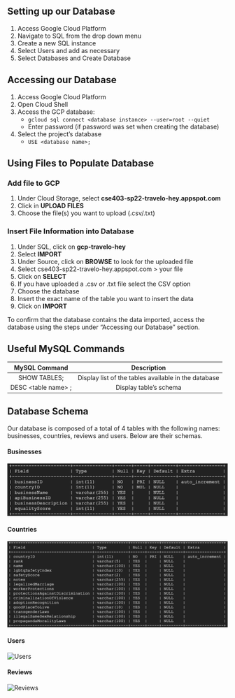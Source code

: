 ## Setting up our Database
1. Access Google Cloud Platform
2. Navigate to SQL from the drop down menu
3. Create a new SQL instance
4. Select Users and add as necessary
5. Select Databases and Create Database

## Accessing our Database
1. Access Google Cloud Platform
2. Open Cloud Shell
3. Access the GCP database:
    - `gcloud sql connect <database instance> --user=root --quiet`
    - Enter password (if password was set when creating the database)
4. Select the project’s database 
    - `USE <database name>;`

## Using Files to Populate Database
### Add file to GCP
1. Under Cloud Storage, select **cse403-sp22-travelo-hey.appspot.com**
2. Click in **UPLOAD FILES**
3. Choose the file(s) you want to upload (.csv/.txt)

### Insert File Information into Database
1. Under SQL, click on **gcp-travelo-hey**
2. Select **IMPORT** 
3. Under Source, click on **BROWSE** to look for the uploaded file
4. Select cse403-sp22-travelo-hey.appspot.com > your file
5. Click on **SELECT**
6. If you have uploaded a .csv or .txt file select the CSV option
7. Choose the database 
8. Insert the exact name of the table you want to insert the data
9. Click on **IMPORT**

To confirm that the database contains the data imported, access the database using the steps under “Accessing our Database” section.

## Useful MySQL Commands
|**MySQL Command**    | **Description**                                     |
|:-------------------:|:---------------------------------------------------:|
|SHOW TABLES\;        |Display list of the tables available in the database |
|DESC \<table name\> \;  |Display table’s schema                               |

## Database Schema
Our database is composed of a total of 4 tables with the following names: businesses, countries, reviews and users. Below are their schemas.

#### Businesses
![Businesses](business.jpg)

#### Countries
![Countries](countries.jpg)

#### Users
![Users](users.jpg)

#### Reviews
![Reviews](reviews.jpg)

